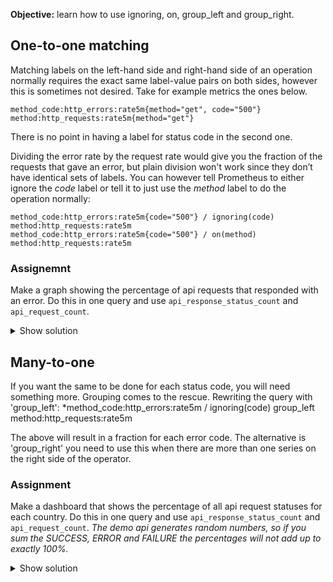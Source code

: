 **Objective:** learn how to use ignoring, on, group_left and group_right.

## One-to-one matching
Matching labels on the left-hand side and right-hand side of an operation normally requires the exact same label-value pairs on both sides, however this is sometimes not desired. 
Take for example metrics the ones below.
```
method_code:http_errors:rate5m{method="get", code="500"}
method:http_requests:rate5m{method="get"}
```
There is no point in having a label for status code in the second one.

Dividing the error rate by the request rate would give you the fraction of the requests that gave an error, but plain division won't work since they don’t have identical sets of labels. You can however tell Prometheus to either ignore the *code* label or tell it to just use the *method* label to do the operation normally:
```
method_code:http_errors:rate5m{code="500"} / ignoring(code) method:http_requests:rate5m
method_code:http_errors:rate5m{code="500"} / on(method) method:http_requests:rate5m
```

### Assignemnt
Make a graph showing the percentage of api requests that responded with an error.
Do this in one query and use `api_response_status_count` and `api_request_count`.

<details>
  <summary>Show solution</summary>

  **Solution**. You should have filled in: 
  ```sum(rate(api_response_status_count{status="ERROR"}[5m])) by (country) / sum(rate(api_request_count[5m])) by (country)```
</details>

## Many-to-one
If you want the same to be done for each status code, you will need something more. Grouping comes to the rescue. Rewriting the query with 'group_left':
*method_code:http_errors:rate5m / ignoring(code) group_left method:http_requests:rate5m

The above will result in a fraction for each error code. The alternative is 'group_right' you need to use this  when there are more than one series on the right side of the operator.

### Assignment
Make a dashboard that shows the percentage of all api request statuses for each country.
Do this in one query and use `api_response_status_count` and `api_request_count`.
*The demo api generates random numbers, so if you sum the SUCCESS, ERROR and FAILURE the percentages will not add up to exactly 100%.*

<details>
  <summary>Show solution</summary>

  **Solution**.
  You should have filled in: ```sum(rate(api_response_status_count[5m])) by (country,status) / ignoring(status) group_left sum(rate(api_request_count[5m])) by (country) ```
</details>
